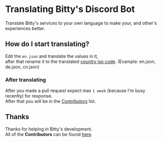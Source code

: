 # Translating Bitty's Discord Bot
Translate Bitty's services to your own language to make your, and other's experiences better.

## How do I start translating?
Edit the `en.json` and translate the values in it, <br>
after that rename it to the translated [country iso code](https://countrycode.org/). (Example: en.json, de.json, cn.json)

### After translating
After you made a pull request expect max `1 week` (because I'm busy recently) for response. <br>
After that you will be in the [Contributors](https://github.com/Bitty-cf/Translations/graphs/contributors) list.

## Thanks
Thanks for helping in Bitty's development. <br>
All of the __Contributors__ can be found [here](https://github.com/Bitty-cf/Translations/graphs/contributors).
